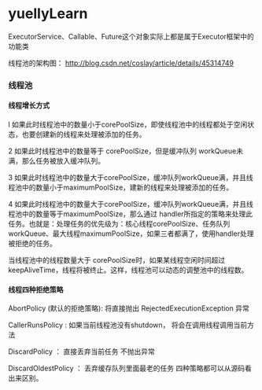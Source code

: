 # yuellyLearn


ExecutorService、Callable、Future这个对象实际上都是属于Executor框架中的功能类

线程池的架构图：
http://blog.csdn.net/coslay/article/details/45314749


### 线程池
 #### 线程增长方式

l  如果此时线程池中的数量小于corePoolSize，即使线程池中的线程都处于空闲状态，也要创建新的线程来处理被添加的任务。

2  如果此时线程池中的数量等于 corePoolSize，但是缓冲队列 workQueue未满，那么任务被放入缓冲队列。

3  如果此时线程池中的数量大于corePoolSize，缓冲队列workQueue满，并且线程池中的数量小于maximumPoolSize，建新的线程来处理被添加的任务。

4  如果此时线程池中的数量大于corePoolSize，缓冲队列workQueue满，并且线程池中的数量等于maximumPoolSize，那么通过 handler所指定的策略来处理此任务。也就是：处理任务的优先级为：核心线程corePoolSize、任务队列workQueue、最大线程maximumPoolSize，如果三者都满了，使用handler处理被拒绝的任务。

当线程池中的线程数量大于 corePoolSize时，如果某线程空闲时间超过keepAliveTime，线程将被终止。这样，线程池可以动态的调整池中的线程数。

#### 线程四种拒绝策略

AbortPolicy (默认的拒绝策略): 将直接抛出 RejectedExecutionException 异常

CallerRunsPolicy : 如果当前线程池没有shutdown， 将会在调用线程调用当前方法

DiscardPolicy ： 直接丢弃当前任务 不抛出异常

DiscardOldestPolicy ： 丢弃缓存队列里面最老的任务    四种策略都可以从源码看出来区别。




